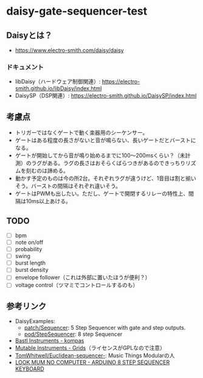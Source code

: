 # daisy-gate-sequencer-test

## Daisyとは？

* <https://www.electro-smith.com/daisy/daisy>

### ドキュメント

* libDaisy（ハードウェア制御関連）: <https://electro-smith.github.io/libDaisy/index.html>
* DaisySP（DSP関連）: <https://electro-smith.github.io/DaisySP/index.html>

## 考慮点

* トリガーではなくゲートで動く楽器用のシーケンサー。
* ゲートはある程度の長さがないと音が鳴らない、長いゲートだとバーストになる。
* ゲートが開始してから音が鳴り始めるまでに100〜200msくらい？（未計測）のラグがある。ラグの長さはおそらくばらつきがあるのできっちりリズムを刻むのは諦める。
* 動かす予定のものは今の所2台。それぞれラグが違うけど、1音目は割と揃いそう。バーストの間隔はそれぞれ違いそう。
* ゲートはPWMも出したい。ただし、ゲートで開閉するリレーの特性上、間隔は10ms以上あける。

## TODO

- [ ] bpm
- [ ] note on/off
- [ ] probability
- [ ] swing
- [ ] burst length
- [ ] burst density
- [ ] envelope follower（これは外部に置いたほうが便利？）
- [ ] voltage control（ツマミでコントロールするのも）

## 参考リンク

* DaisyExamples:
    * [patch/Sequencer](https://github.com/electro-smith/DaisyExamples/tree/master/patch/Sequencer): 5 Step Sequencer with gate and step outputs.
    * [pod/StepSequencer](https://github.com/electro-smith/DaisyExamples/tree/master/pod/StepSequencer): 8 step Sequencer
* [Bastl Instruments - kompas](https://github.com/bastl-instruments/kompas)
* [Mutable Instruments - Grids](https://github.com/pichenettes/eurorack/tree/master/grids)（ライセンスがGPLなので注意）
* [TomWhitwell/Euclidean-sequencer-](https://github.com/TomWhitwell/Euclidean-sequencer-): Music Things Modularの人
* [LOOK MUM NO COMPUTER - ARDUINO 8 STEP SEQUENCER KEYBOARD](https://www.lookmumnocomputer.com/projects/#/sequencer-keyboard)
